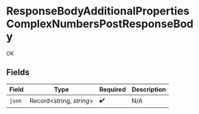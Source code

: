 # ResponseBodyAdditionalPropertiesComplexNumbersPostResponseBody

OK


## Fields

| Field                    | Type                     | Required                 | Description              |
| ------------------------ | ------------------------ | ------------------------ | ------------------------ |
| `json`                   | Record<string, *string*> | :heavy_check_mark:       | N/A                      |